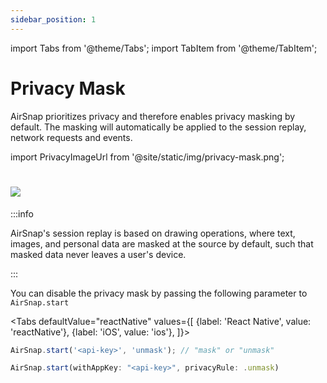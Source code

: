 ```yaml
---
sidebar_position: 1
---
```


import Tabs from '@theme/Tabs';
import TabItem from '@theme/TabItem';

# Privacy Mask

AirSnap prioritizes privacy and therefore enables privacy masking by default. The masking will automatically be applied to the session replay, network requests and events.

import PrivacyImageUrl from '@site/static/img/privacy-mask.png';

# <img src={PrivacyImageUrl} />

:::info

AirSnap's session replay is based on drawing operations, where text, images, and personal data are
masked at the source by default, such that masked data never leaves a user's device.

:::

You can disable the privacy mask by passing the following parameter to `AirSnap.start`

<Tabs
defaultValue="reactNative"
values={[
{label: 'React Native', value: 'reactNative'},
{label: 'iOS', value: 'ios'},
]}>

<TabItem value="reactNative">

```jsx title="React Native"
AirSnap.start('<api-key>', 'unmask'); // "mask" or "unmask"
```

</TabItem>

<TabItem value="ios">

```jsx title="iOS"
AirSnap.start(withAppKey: "<api-key>", privacyRule: .unmask)
```

</TabItem>

</Tabs>
